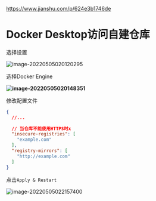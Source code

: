 <https://www.jianshu.com/p/624e3b1746de>

# Docker Desktop访问自建仓库

选择设置

![image-20220505020120295](http://picgo.chanwe.top/202205050201390.png)

选择Docker Engine

**![image-20220505020148351](http://picgo.chanwe.top/202205050201427.png)**

修改配置文件

```json
{
  //...
    
  // 当仓库不能使用HTTPS时x
  "insecure-registries": [
    "example.com"
  ],
  "registry-mirrors": [
    "http://example.com"
  ]
}
```

点击`Apply & Restart`

![image-20220505022157400](http://picgo.chanwe.top/202205050221465.png)
